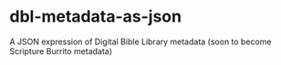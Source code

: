 # dbl-metadata-as-json
A JSON expression of Digital Bible Library metadata (soon to become Scripture Burrito metadata)
